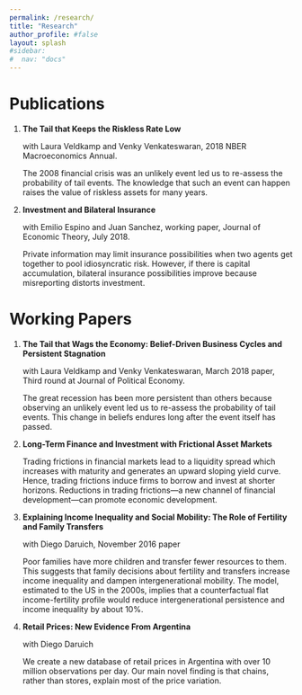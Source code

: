 ```yaml
---
permalink: /research/
title: "Research"
author_profile: #false
layout: splash
#sidebar:
#  nav: "docs"
---
```



# Publications
1. **The Tail that Keeps the Riskless Rate Low**
 
    with Laura Veldkamp and Venky Venkateswaran, 2018 NBER Macroeconomics Annual.
 
    The 2008 financial crisis was an unlikely event led us to re-assess the probability of tail events. The knowledge that such an event can happen raises the value of riskless assets for many years.


2. **Investment and Bilateral Insurance**
 
    with Emilio Espino and Juan Sanchez, working paper, Journal of Economic Theory, July 2018.
 
    Private information may limit insurance possibilities when two agents get together to pool idiosyncratic risk. However, if there is capital accumulation, bilateral insurance possibilities improve because misreporting distorts investment. 


# Working Papers
1. **The Tail that Wags the Economy: Belief-Driven Business Cycles and Persistent Stagnation**
 
    with Laura Veldkamp and Venky Venkateswaran, March 2018 paper, Third round at Journal of Political Economy.

    The great recession has been more persistent than others because observing an unlikely event led us to re-assess the probability of tail events. This change in beliefs endures long after the event itself has passed.


2. **Long-Term Finance and Investment with Frictional Asset Markets**

    Trading frictions in financial markets lead to a liquidity spread which increases with maturity and generates an upward sloping yield curve. Hence, trading frictions induce firms to borrow and invest at shorter horizons. Reductions in trading frictions—a new channel of financial development—can promote economic development.


3. **Explaining Income Inequality and Social Mobility: The Role of Fertility and Family Transfers**

    with Diego Daruich, November 2016 paper

    Poor families have more children and transfer fewer resources to them. This suggests that family decisions about fertility and transfers increase income inequality and dampen intergenerational mobility. The model, estimated to the US in the 2000s, implies that a counterfactual flat income-fertility profile would reduce intergenerational persistence and income inequality by about 10%. 
 
4. **Retail Prices: New Evidence From Argentina**

    with Diego Daruich

    We create a new database of retail prices in Argentina with over 10 million observations per day. Our main novel finding is that chains, rather than stores, explain most of the price variation.